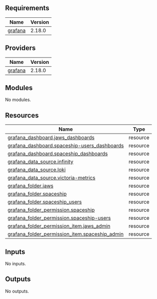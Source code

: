 <!-- BEGIN_TF_DOCS -->
## Requirements

| Name | Version |
|------|---------|
| <a name="requirement_grafana"></a> [grafana](#requirement\_grafana) | 2.18.0 |

## Providers

| Name | Version |
|------|---------|
| <a name="provider_grafana"></a> [grafana](#provider\_grafana) | 2.18.0 |

## Modules

No modules.

## Resources

| Name | Type |
|------|------|
| [grafana_dashboard.jaws_dashboards](https://registry.terraform.io/providers/grafana/grafana/2.18.0/docs/resources/dashboard) | resource |
| [grafana_dashboard.spaceship-users_dashboards](https://registry.terraform.io/providers/grafana/grafana/2.18.0/docs/resources/dashboard) | resource |
| [grafana_dashboard.spaceship_dashboards](https://registry.terraform.io/providers/grafana/grafana/2.18.0/docs/resources/dashboard) | resource |
| [grafana_data_source.infinity](https://registry.terraform.io/providers/grafana/grafana/2.18.0/docs/resources/data_source) | resource |
| [grafana_data_source.loki](https://registry.terraform.io/providers/grafana/grafana/2.18.0/docs/resources/data_source) | resource |
| [grafana_data_source.victoria-metrics](https://registry.terraform.io/providers/grafana/grafana/2.18.0/docs/resources/data_source) | resource |
| [grafana_folder.jaws](https://registry.terraform.io/providers/grafana/grafana/2.18.0/docs/resources/folder) | resource |
| [grafana_folder.spaceship](https://registry.terraform.io/providers/grafana/grafana/2.18.0/docs/resources/folder) | resource |
| [grafana_folder.spaceship_users](https://registry.terraform.io/providers/grafana/grafana/2.18.0/docs/resources/folder) | resource |
| [grafana_folder_permission.spaceship](https://registry.terraform.io/providers/grafana/grafana/2.18.0/docs/resources/folder_permission) | resource |
| [grafana_folder_permission.spaceship-users](https://registry.terraform.io/providers/grafana/grafana/2.18.0/docs/resources/folder_permission) | resource |
| [grafana_folder_permission_item.jaws_admin](https://registry.terraform.io/providers/grafana/grafana/2.18.0/docs/resources/folder_permission_item) | resource |
| [grafana_folder_permission_item.spaceship_admin](https://registry.terraform.io/providers/grafana/grafana/2.18.0/docs/resources/folder_permission_item) | resource |

## Inputs

No inputs.

## Outputs

No outputs.
<!-- END_TF_DOCS -->